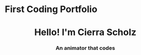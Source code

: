 # First Coding Portfolio
<h1 align="center"> Hello! I'm Cierra Scholz </h1> 
<h3 align="center"> An animator that codes </h3>
